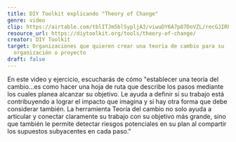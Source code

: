 ```yaml
---
title: DIY Toolkit explicando "Theory of Change"
genre: video
clip: https://airtable.com/tblITJm5blSypljA3/viwuDY6A7p87DoVZL/recGJIRh3umVEWpYT?blocks=bipXySBDnYbL5yCL6
resource_url: https://diytoolkit.org/tools/theory-of-change/
creator: DIY Toolkit
target: Organizaciones que quieren crear una teoria de cambio para su
  organización o proyecto
draft: false
---
```

En este video y ejercicio, escucharás de cómo "establecer una teoría del cambio...es como hacer una hoja de ruta que describe los pasos mediante los cuales planea alcanzar su objetivo. Le ayuda a definir si su trabajo está contribuyendo a lograr el impacto que imagina y si hay otra forma que debe considerar también. La herramienta Teoría del cambio no solo ayuda a articular y conectar claramente su trabajo con su objetivo más grande, sino que también le permite detectar riesgos potenciales en su plan al compartir los supuestos subyacentes en cada paso."